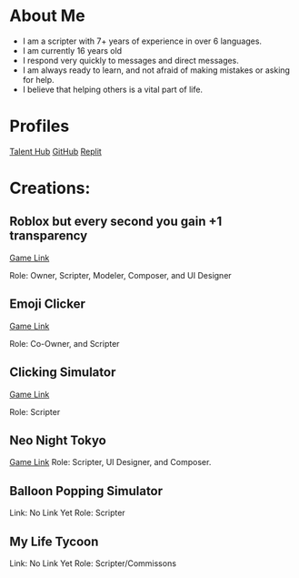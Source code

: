 # About Me
- I am a scripter with 7+ years of experience in over 6 languages.
- I am currently 16 years old
- I respond very quickly to messages and direct messages.
- I am always ready to learn, and not afraid of making mistakes or asking for help.
- I believe that helping others is a vital part of life.

# Profiles
[Talent Hub](https://talent.roblox.com/creators/1016351019) 
[GitHub](https://github.com/OOOPil?tab=repositories)
[Replit](https://replit.com/@Yo-BoyzIts-CJ?username=Yo-BoyzIts-CJ)

# Creations:

## Roblox but every second you gain +1 transparency

[Game Link](www.roblox.com/games/11646927116/Roblox-but-every-second-you-gain-1-transparency) 

Role: Owner, Scripter, Modeler, Composer, and UI Designer


## Emoji Clicker

[Game Link](www.roblox.com/games/5181978738/EMOJIS)

Role: Co-Owner, and Scripter


## Clicking Simulator

[Game Link](www.roblox.com/games/10298221799/Clicking-Simulator-3-0-VOICE-CHAT-BETA)

Role: Scripter

## Neo Night Tokyo
[Game Link](www.roblox.com/games/11313452152/Neo-Night-Tokyo)
Role: Scripter, UI Designer, and Composer.

## Balloon Popping Simulator
Link: No Link Yet
Role: Scripter

## My Life Tycoon
Link: No Link Yet
Role: Scripter/Commissons
